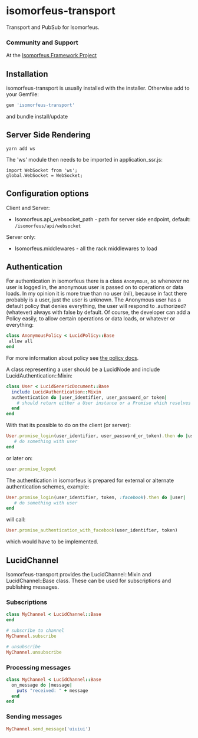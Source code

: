 # isomorfeus-transport

Transport and PubSub for Isomorfeus.

### Community and Support
At the [Isomorfeus Framework Project](http://isomorfeus.com) 

## Installation
isomorfeus-transport is usually installed with the installer.
Otherwise add to your Gemfile:
```ruby
gem 'isomorfeus-transport'
```
and bundle install/update

## Server Side Rendering
`yarn add ws`

The 'ws' module then needs to be imported in application_ssr.js:
```
import WebSocket from 'ws';
global.WebSocket = WebSocket;
```

## Configuration options

Client and Server:
- Isomorfeus.api_websocket_path - path for server side endpoint, default: `/isomorfeus/api/websocket`

Server only:
- Isomorfeus.middlewares - all the rack middlewares to load

## Authentication

For authentication in isomorfeus there is a class `Anonymous`, so whenever no user is logged in, the anonymous user is passed on to operations
or data loads. In my opinion it is more true than no user (nil), because in fact there probably is a user, just the user is unknown.
The Anonymous user has a default policy that denies everything, the user will respond to .authorized?(whatever) always with false by default.
Of  course, the developer can add a Policy easily, to allow certain operations or data loads, or whatever or everything:
```ruby
class AnonymousPolicy < LucidPolicy::Base
 allow all
end
```
For more information about policy see [the policy docs](https://github.com/isomorfeus/isomorfeus-project/blob/master/ruby/isomorfeus-policy/README.md).

A class representing a user should be a LucidNode and include LucidAuthentication::Mixin:
```ruby
class User < LucidGenericDocument::Base
  include LucidAuthentication::Mixin
  authentication do |user_identifier, user_password_or token|
    # should return either a User instance or a Promise which reselves to a User instance
  end
end
```
With that its possible to do on the client (or server):
```ruby
User.promise_login(user_identifier, user_password_or_token).then do |user|
   # do something with user
end
```
or later on:
```ruby
user.promise_logout
```
The authentication in isomorfeus is prepared for external or alternate authentication schemes, example:
```ruby
User.promise_login(user_identifier, token, :facebook).then do |user|
   # do something with user
end
```
will call:
```ruby
User.promise_authentication_with_facebook(user_identifier, token)
```
which would have to be implemented.

## LucidChannel

Isomorfeus-transport provides the LucidChannel::Mixin and LucidChannel::Base class.
These can be used for subscriptions and publishing messages.

### Subscriptions
```ruby
class MyChannel < LucidChannel::Base
end

# subscribe to channel
MyChannel.subscribe

# unsubscribe
MyChannel.unsubscribe
```

### Processing messages
```ruby
class MyChannel < LucidChannel::Base
  on_message do |message|
    puts "received: " + message
  end
end
```

### Sending messages
```ruby
MyChannel.send_message('uiuiui')
```

